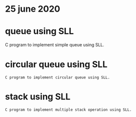# 25 june 2020

# queue using SLL
   C program to implement simple queue using SLL.
   
# circular queue using SLL
    C program to implement circular queue using SLL.
    
# stack using SLL
    C program to implement multiple stack operation using SLL.
